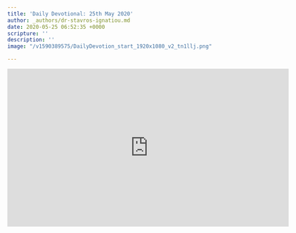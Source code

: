 ```yaml
---
title: 'Daily Devotional: 25th May 2020'
author: _authors/dr-stavros-ignatiou.md
date: 2020-05-25 06:52:35 +0000
scripture: ''
description: ''
image: "/v1590389575/DailyDevotion_start_1920x1080_v2_tn1llj.png"

---
```

<iframe src="https://player.vimeo.com/video/422295803" width="640" height="360" frameborder="0" allow="autoplay; fullscreen" allowfullscreen></iframe>